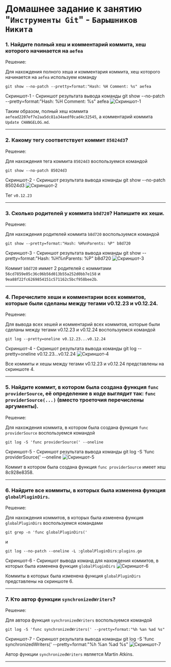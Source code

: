 # Домашнее задание к занятию "`Инструменты Git`" - `Барышников Никита`

### 1. Найдите полный хеш и комментарий коммита, хеш которого начинается на `aefea`

Решение:

Для нахождения полного хеша и комментария коммита, хеш которого начинается на `aefea` используем команду
```
git show --no-patch --pretty=format:"Hash: %H Comment: %s" aefea
```

Скриншот-1 - Скриншот результата вывода команды git show --no-patch --pretty=format:"Hash: %H Comment: %s" aefea
![Скриншот-1](https://github.com/BaryshnikovNV/devops-netology-1/blob/main/4-git-tools/img/14.4.1_Скриншот_полного_хеша_и_комментария_коммита.png)

Таким образом, полный хеш коммита `aefead2207ef7e2aa5dc81a34aedf0cad4c32545`, а комментарий коммита `Update CHANGELOG.md`.

---

### 2. Какому тегу соответствует коммит `85024d3`?

Решение:

Для нахождения тега коммита `85024d3` воспользуемся командой
```
git show --no-patch 85024d3
```

Скриншот-2 - Скриншот результата вывода команды git show --no-patch 85024d3
![Скриншот-2](https://github.com/BaryshnikovNV/devops-netology-1/blob/main/4-git-tools/img/14.4.2_Скриншот_тега_коммита_85024d3.png)

Тег `v0.12.23`

---

### 3. Сколько родителей у коммита `b8d720`? Напишите их хеши.

Решение:

Для нахождения родителей коммита `b8d720` воспользуемся командой
```
git show --pretty=format:"Hash: %H%nParents: %P" b8d720
```

Скриншот-3 - Скриншот результата вывода команды git show --pretty=format:"Hash: %H%nParents: %P" b8d720
![Скриншот-3](https://github.com/BaryshnikovNV/devops-netology-1/blob/main/4-git-tools/img/14.4.3_Скриншот_вывода_родителей_коммита_b8d720.png)

Коммит `b8d720` иммет 2 родителей с коммитами `56cd7859e05c36c06b56d013b55a252d0bb7e158` и `9ea88f22fc6269854151c571162c5bcf958bee2b`.

---

### 4. Перечислите хеши и комментарии всех коммитов, которые были сделаны между тегами v0.12.23 и v0.12.24.

Решение:

Для вывода всех хешей и комментарий всех коммитов, которые были сделаны между тегами v0.12.23 и v0.12.24 воспользуемся командой
```
git log --pretty=oneline v0.12.23...v0.12.24
```

Скриншот-4 - Скриншот результата вывода команды git log --pretty=oneline v0.12.23...v0.12.24
![Скриншот-4](https://github.com/BaryshnikovNV/devops-netology-1/blob/main/4-git-tools/img/14.4.4_Скриншот_вывода_хешей_и_комментарий.png)

Все коммиты и хешы между тегами v0.12.23 и v0.12.24 представлены на скриншоте 4.

---

### 5. Найдите коммит, в котором была создана функция `func providerSource`, её определение в коде выглядит так: `func providerSource(...)` (вместо троеточия перечислены аргументы).

Решение:

Для нахождения коммита, в котором была создана функция `func providerSource` воспользуемся командой 
```
git log -S 'func providerSource(' --oneline
```

Скриншот-5 - Скриншот результата вывода команды git log -S 'func providerSource(' --oneline
![Скриншот-5](https://github.com/BaryshnikovNV/devops-netology-1/blob/main/4-git-tools/img/14.4.5_Скриншот_вывода_коммита_в_котором_была_создана_функция_func_providerSource.png)

Коммит в котором была создана функция `func providerSource` имеет хеш 8c928e8358.

---

### 6. Найдите все коммиты, в которых была изменена функция `globalPluginDirs`.

Решение:

Для нахождения коммитов, в которых была изменена функция `globalPluginDirs` воспользуемся командами 
```
git grep -n 'func globalPluginDirs('
```
и
```
git log --no-patch --oneline -L :globalPluginDirs:plugins.go
```

Скриншот-6 - Скриншот вывода команд для нахождения коммитов, в которых была изменена функция `globalPluginDirs`
![Скриншот-6](https://github.com/BaryshnikovNV/devops-netology-1/blob/main/4-git-tools/img/14.4.6_Скриншот_вывода_команд_для_нахождения_всех_коммитов_в_которых_была_изменена_функция_globalPluginDir.png)

Коммиты в которых была изменена функция `globalPluginDirs` представлены на скриншоте 6.

---

### 7. Кто автор функции `synchronizedWriters`?

Решение:

Для автора функция `synchronizedWriters` воспользуемся командой 
```
git log -S 'func synchronizedWriters(' --pretty=format:"%h %an %ad %s"
```

Скриншот-7 - Скриншот результата вывода команды git log -S 'func synchronizedWriters(' --pretty=format:"%h %an %ad %s"
![Скриншот-7](https://github.com/BaryshnikovNV/devops-netology-1/blob/main/4-git-tools/img/14.4.7_Скриншот_вывода_команды_для_нахождения_автора_функции.png)

Автор функции `synchronizedWriters` является Martin Atkins.

---